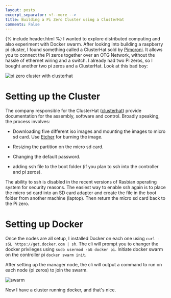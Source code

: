 ```yaml
---
layout: posts
excerpt_separator: <!--more -->
title: Building a Pi Zero Cluster using a ClusterHat
comments: False
---
```


{% include header.html %}
I wanted to explore distributed computing and also experiment with Docker swarm. After looking into building a raspberry pi cluster, I found something called a ClusterHat sold by [Pimoroni](https://shop.pimoroni.com/products/cluster-hat). <!--more --> It allows you to connect the Pi zeros together over an OTG Network, without the hassle of ethernet wiring and a switch. I already had two Pi zeros, so I bought another two pi zeros and a ClusterHat. Look at this bad boy:

![pi zero cluster with clusterhat]({{base}}/assets/clusterhat.png)


# Setting up the Cluster

The company responsible for the ClusterHat ([clusterhat](https://clusterhat.com/)) provide documentation for the assembly, software and control. Broadly speaking, the process involves:

- Downloading five different iso images and mounting the images to micro sd card. Use [Etcher](https://etcher.io/) for burning the image.

- Resizing the partition on the micro sd card.

- Changing the default password.

- adding ssh file to the boot folder (if you plan to ssh into the controller and pi zeros). 

The ability to ssh is disabled in the recent versions of Rasbian operating system for security reasons. The easiest way to enable ssh again is to place the micro sd card into an SD card adapter and create the file in the boot folder from another machine (laptop). Then return the micro sd card back to the Pi zero.

# Setting up Docker

Once the nodes are all setup, I installed Docker on each one using `curl -sSL https://get.docker.com | sh`. The cli will prompt you to changer the docker privileges using `sudo usermod -aG docker pi`. Initiate docker swarm on the controller pi `docker swarm init`.

After setting up the manager node, the cli will output a command to run on each node (pi zeros) to join the swarm. 

![swarm]({{base}}/assets/swarm.png)

Now I have a cluster running docker, and that's nice.